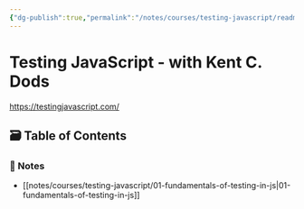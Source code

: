 ```yaml
---
{"dg-publish":true,"permalink":"/notes/courses/testing-javascript/readme/"}
---
```

# Testing JavaScript - with Kent C. Dods

<https://testingjavascript.com/>

## 🗃️ Table of Contents

### 📝 Notes

- [[notes/courses/testing-javascript/01-fundamentals-of-testing-in-js|01-fundamentals-of-testing-in-js]]
